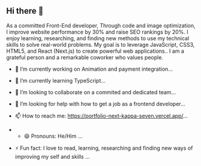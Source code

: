 ## Hi there 👋

As a committed Front-End developer, Through code and image optimization, I improve website performance by 30% and raise SEO rankings by 20%.  I enjoy learning, researching, and finding new methods to use my technical skills to solve real-world problems. My goal is to leverage JavaScript,  CSS3, HTML5, and React (Next.js) to create powerful web applications.. I am a grateful person and a remarkable coworker who values people. 

- 🔭 I’m currently working on Animation and payment integration...
- 🌱 I’m currently learning TypeScript...
- 👯 I’m looking to collaborate on a commited and dedicated team...
- 🤔 I’m looking for help with how to get a job as a frontend developer...
- 📫 How to reach me: https://portfolio-next-kappa-seven.vercel.app/...

- - 😄 Pronouns: He/Him ...
- ⚡ Fun fact: I love to read, learning, researching and finding new ways of improving my self and skills ...
<!--
**Bright-Anyawe/Bright-Anyawe** is a ✨ _special_ ✨ repository because its `README.md` (this file) appears on your GitHub profile.

Here are some ideas to get you started:


- 😄 Pronouns: H ...
- ⚡ Fun fact: ...
-->
